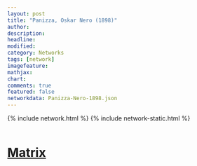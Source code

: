 ```yaml
---
layout: post
title: "Panizza, Oskar Nero (1898)"
author:
description:
headline:
modified:
category: Networks
tags: [network]
imagefeature: 
mathjax: 
chart: 
comments: true
featured: false
networkdata: Panizza-Nero-1898.json
---
```

{% include network.html %}
{% include network-static.html %}
<div class="row">
  <div class="small-2 small-centered columns"><a href="/matrix0022"><h1>Matrix</h1></a>
</div>
</div>
